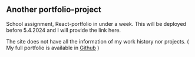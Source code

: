 ## Another portfolio-project

School assignment, React-portfolio in under a week. 
This will be deployed before 5.4.2024 and I will provide the link here.

The site does not have all the information of my work history nor projects. ( My full portfolio is available in [Github](https://AnAr854.github.io/AnArCodes) )
